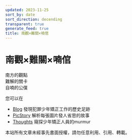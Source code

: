 ```yaml
---
updated: 2023-11-25
sort_by: date
sort_direction: decending
transparent: true
generate_feed: true
title: 南觀×難關×喃倌
---
```


# 南觀×難關×喃倌

南方的觀點<br>
難解的關卡<br>
自喃的公僕<br>

您可以在 
- [Blog](/blog) 發現犯罪少年矯正工作的歷史足跡
- [PicStory](/pic_story) 解析每張圖片發人省思的故事
- [Thoughts](/thoughts/2023) 窺探少年矯正人員的murmur


本站所有文章未經事先書面授權，請勿任意利用、引用、轉載。


